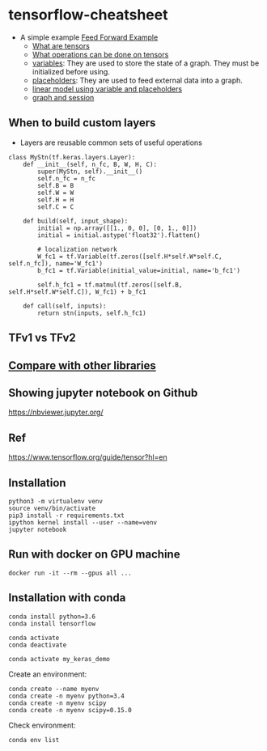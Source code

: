 # tensorflow-cheatsheet
* A simple example
[Feed Forward Example](https://github.com/HemingwayLee/tensorflow-cheatsheet/blob/master/Samples/FeedForward.ipynb)
  * [What are tensors](https://github.com/HemingwayLee/tensorflow-cheatsheet/tree/master/Samples#what-are-tensors)
  * [What operations can be done on tensors](https://github.com/HemingwayLee/tensorflow-cheatsheet/tree/master/Samples#what-are-tensors)
  * [variables](https://github.com/HemingwayLee/tensorflow-cheatsheet/blob/master/Samples/Variable.ipynb): They are used to store the state of a graph. They must be initialized before using.  
  * [placeholders](https://github.com/HemingwayLee/tensorflow-cheatsheet/blob/master/Samples/Placeholder.ipynb): They are used to feed external data into a graph.
  * [linear model using variable and placeholders]()
  * [graph and session](https://github.com/HemingwayLee/tensorflow-cheatsheet/blob/master/docker/notebooks/Hello.ipynb)

## When to build custom layers
* Layers are reusable common sets of useful operations
```
class MyStn(tf.keras.layers.Layer):
    def __init__(self, n_fc, B, W, H, C):
        super(MyStn, self).__init__()
        self.n_fc = n_fc
        self.B = B
        self.W = W
        self.H = H
        self.C = C

    def build(self, input_shape):
        initial = np.array([[1., 0, 0], [0, 1., 0]])
        initial = initial.astype('float32').flatten()

        # localization network
        W_fc1 = tf.Variable(tf.zeros([self.H*self.W*self.C, self.n_fc]), name='W_fc1')
        b_fc1 = tf.Variable(initial_value=initial, name='b_fc1')

        self.h_fc1 = tf.matmul(tf.zeros([self.B, self.H*self.W*self.C]), W_fc1) + b_fc1

    def call(self, inputs):
        return stn(inputs, self.h_fc1)
```

## TFv1 vs TFv2

## [Compare with other libraries](https://github.com/HemingwayLee/ai-overview/blob/master/questions/libraries/README.md)

## Showing jupyter notebook on Github
https://nbviewer.jupyter.org/  

## Ref  
https://www.tensorflow.org/guide/tensor?hl=en  


## Installation 
```
python3 -m virtualenv venv
source venv/bin/activate
pip3 install -r requirements.txt 
ipython kernel install --user --name=venv
jupyter notebook
```

## Run with docker on GPU machine
```
docker run -it --rm --gpus all ...
```

## Installation with conda
```
conda install python=3.6
conda install tensorflow
```

```
conda activate
conda deactivate
```

```
conda activate my_keras_demo
```

Create an environment:
```
conda create --name myenv
conda create -n myenv python=3.4
conda create -n myenv scipy
conda create -n myenv scipy=0.15.0
```

Check environment:
```
conda env list
```

